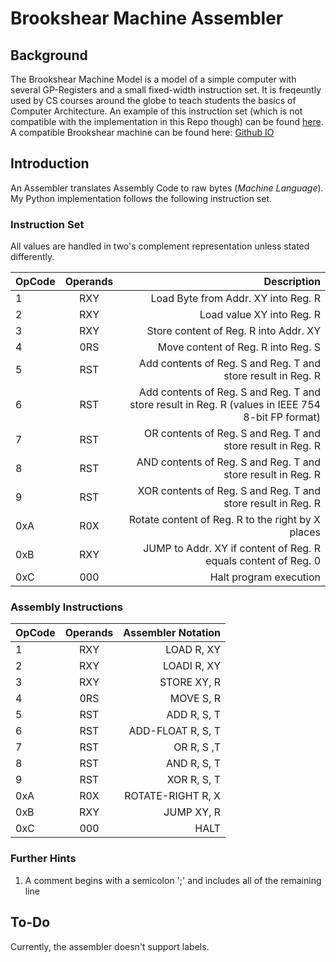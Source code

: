 # Brookshear Machine Assembler

## Background

The Brookshear Machine Model is a model of a simple computer with several
GP-Registers and a small fixed-width instruction set. It is freqeuntly used by
CS courses around the globe to teach students the basics of Computer
Architecture. An example of this instruction set (which is not compatible with
the implementation in this Repo though) can be found
[here](https://brookshear.jfagerberg.me/#). A compatible Brookshear machine can
be found here: [Github IO](http://joeledstrom.github.io/brookshear-emu/)

## Introduction

An Assembler translates Assembly Code to raw bytes (*Machine Language*). My
Python implementation follows the following instruction set.

### Instruction Set

All values are handled in two's complement representation unless stated
differently.

| OpCode        | Operands           | Description  |
| ------------- |:-------------:| -----:|
| 1     | RXY | Load Byte from Addr. XY into Reg. R |
| 2     | RXY      |   Load value XY into Reg. R |
| 3 | RXY      |    Store content of Reg. R into Addr. XY |
| 4 | 0RS      |    Move content of Reg. R into Reg. S |
| 5 | RST      |    Add contents of Reg. S and Reg. T and store result in Reg. R |
| 6 | RST      |    Add contents of Reg. S and Reg. T and store result in Reg. R (values in IEEE 754 8-bit FP format)|
| 7 | RST     |    OR contents of Reg. S and Reg. T and store result in Reg. R |
| 8 | RST      |    AND contents of Reg. S and Reg. T and store result in Reg. R |
| 9 | RST      |    XOR contents of Reg. S and Reg. T and store result in Reg. R |
| 0xA | R0X      |    Rotate content of Reg. R to the right by X places |
| 0xB | RXY      |    JUMP to Addr. XY if content of Reg. R equals content of Reg. 0 |
| 0xC | 000     |    Halt program execution |

### Assembly Instructions

| OpCode        | Operands           | Assembler Notation  |
| ------------- |:-------------:| -----:|
| 1     | RXY | LOAD R, XY |
| 2     | RXY      |  LOADI R, XY |
| 3 | RXY      |    STORE XY, R |
| 4 | 0RS      |    MOVE S, R |
| 5 | RST      |    ADD R, S, T |
| 6 | RST      |    ADD-FLOAT R, S, T |
| 7 | RST     |    OR R, S ,T |
| 8 | RST      |    AND R, S, T |
| 9 | RST      |    XOR R, S, T |
| 0xA | R0X      |    ROTATE-RIGHT R, X |
| 0xB | RXY      |    JUMP XY, R |
| 0xC | 000     |    HALT |

### Further Hints

1. A comment begins with a semicolon ';' and includes all of the remaining line

## To-Do

Currently, the assembler doesn't support labels.
